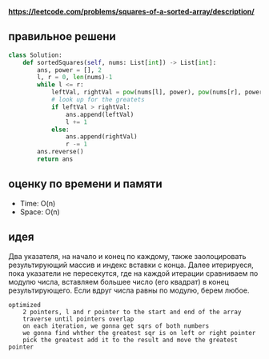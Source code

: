 **https://leetcode.com/problems/squares-of-a-sorted-array/description/**

## правильное решени
```python
class Solution:
    def sortedSquares(self, nums: List[int]) -> List[int]:
        ans, power = [], 2
        l, r = 0, len(nums)-1
        while l <= r:
            leftVal, rightVal = pow(nums[l], power), pow(nums[r], power)
            # look up for the greatets
            if leftVal > rightVal:
                ans.append(leftVal)
                l += 1
            else:
                ans.append(rightVal)
                r -= 1
        ans.reverse()
        return ans
```

## оценку по времени и памяти
- Time: O(n)
- Space: O(n)

## идея
Два указателя, на начало и конец по каждому, также заолоцировать результирующий массив и индекс вставки с конца. Далее итерируеся, пока указатели не пересекутся, где на каждой итерации сравниваем по модулю числа, вставляем большее число (его квадрат) в конец результирующего. Если вдруг числа равны по модулю, берем любое.

```text
optimized
    2 pointers, l and r pointer to the start and end of the array
    traverse until pointers overlap
    on each iteration, we gonna get sqrs of both numbers
    we gonna find whther the greatest sqr is on left or right pointer
    pick the greatest add it to the result and move the greatest pointer
```